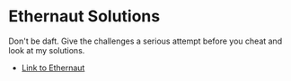 # Ethernaut Solutions

Don't be daft. Give the challenges a serious attempt before you cheat and look at my solutions.

- [Link to Ethernaut](https://ethernaut.zeppelin.solutions/)
